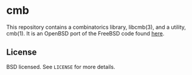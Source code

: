 cmb
===
This repository contains a combinatorics library, libcmb(3), and a utility,
cmb(1). It is an OpenBSD port of the FreeBSD code found
[here](https://reviews.freebsd.org/D16132).

License
-------
BSD licensed. See `LICENSE` for more details.
